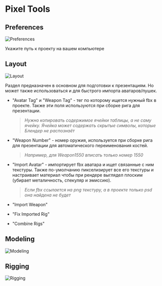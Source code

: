 # Pixel Tools
## Preferences
![Preferences](https://github.com/Morphinometr/Pixel_Tools/blob/readme/images/preferences.png)

Укажите путь к проекту на вашем компьютере
## Layout
![Layout](https://github.com/Morphinometr/Pixel_Tools/blob/readme/images/layout.png)

Раздел предназначен в основном для подготовки к презентациям. Но может также использоваться и для быстрого импорта аватаров/пушек.

* "Avatar Tag" и "Weapon Tag" - тег по которому ищется нужный fbx в проекте. Также эти поля используются при сборке рига для презентации.
  > *Нужно копировать содержимое ячейки таблицы, а не саму ячейку. Ячейка может содержать скрытые символы, которые Блендер не распознаёт*

* "Weapon Number" - номер оружия, используется при сборке рига для презентации для автоматического переименования костей.
  > *Например, для Weapon1550 вписать только номер 1550*

* "Import Avatar" - импортирует fbx аватара и ищет связанные с ним текстуры. Также по-умолчанию пикселизирует все его текстуры и настраивает материал чтобы при рендере выглядел плоским (убирает металичность, спекуляр и эмиссию).
  > *Если fbx ссылается на png текстуру, а в проекте только psd она найдена не будет*

* "Import Weapon" 

* "Fix Imported Rig"

* "Combine Rigs"


## Modeling
![Modeling](https://github.com/Morphinometr/Pixel_Tools/blob/readme/images/modeling.png)


## Rigging
![Rigging](https://github.com/Morphinometr/Pixel_Tools/blob/readme/images/rigging.png)